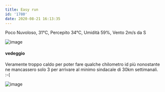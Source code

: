 ```yaml
---
title: Easy run
id: '1780'
date: 2020-08-21 16:13:35
---
```


Poco Nuvoloso, 31°C, Percepito 34°C, Umidità 59%, Vento 2m/s da S

![image](/images/2021/08/IMG_2586.jpg)

#### vedeggio

Veramente troppo caldo per poter fare qualche chilometro id più nonostante ne mancassero solo 3 per arrivare al minimo sindacale di 30km settimanali. :-(

![image](/images/2021/08/IMG_2582.jpg)